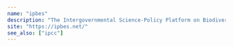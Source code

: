 ```yaml
---
name: "ipbes"
description: "The Intergovernmental Science-Policy Platform on Biodiversity and Ecosystem Services. The GIEC equivalent for biodiversity."
site: "https://ipbes.net/"
see_also: ["ipcc"]
---
```

